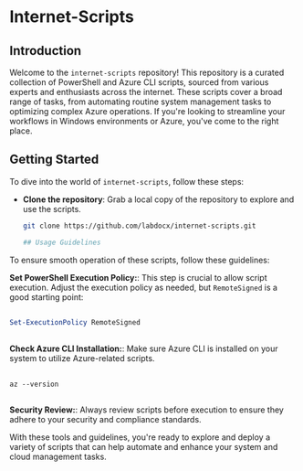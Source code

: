 # Internet-Scripts

## Introduction

Welcome to the `internet-scripts` repository! This repository is a curated collection of PowerShell and Azure CLI scripts, sourced from various experts and enthusiasts across the internet. These scripts cover a broad range of tasks, from automating routine system management tasks to optimizing complex Azure operations. If you're looking to streamline your workflows in Windows environments or Azure, you've come to the right place.

## Getting Started

To dive into the world of `internet-scripts`, follow these steps:

- **Clone the repository**: Grab a local copy of the repository to explore and use the scripts.
  
  ```bash
  git clone https://github.com/labdocx/internet-scripts.git

  ## Usage Guidelines

To ensure smooth operation of these scripts, follow these guidelines:

 **Set PowerShell Execution Policy:**: This step is crucial to allow script execution. Adjust the execution policy as needed, but `RemoteSigned` is a good starting point:

## 
```powershell
Set-ExecutionPolicy RemoteSigned
```
## 

 **Check Azure CLI Installation:**: Make sure Azure CLI is installed on your system to utilize Azure-related scripts.

## 
```azurecli
az --version
```
## 

 **Security Review:**: Always review scripts before execution to ensure they adhere to your security and compliance standards.

 With these tools and guidelines, you're ready to explore and deploy a variety of scripts that can help automate and enhance your system and cloud management tasks.